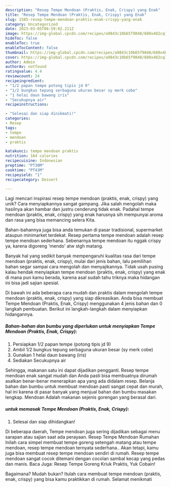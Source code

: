 ```yaml
---
description: "Resep Tempe Mendoan (Praktis, Enak, Crispy) yang Enak"
title: "Resep Tempe Mendoan (Praktis, Enak, Crispy) yang Enak"
slug: 1585-resep-tempe-mendoan-praktis-enak-crispy-yang-enak
category: Uncategorized
date: 2023-03-05T06:59:02.211Z
image: https://img-global.cpcdn.com/recipes/a9843c10b65f9848/680x482cq70/tempe-mendoan-praktis-enak-crispy-foto-resep-utama.jpg
hideToc: false
enableToc: true
enableTocContent: false
thumbnail: https://img-global.cpcdn.com/recipes/a9843c10b65f9848/680x482cq70/tempe-mendoan-praktis-enak-crispy-foto-resep-utama.jpg
cover: https://img-global.cpcdn.com/recipes/a9843c10b65f9848/680x482cq70/tempe-mendoan-praktis-enak-crispy-foto-resep-utama.jpg
author: Admin
authorAv: notfound
ratingvalue: 4.4
reviewcount: 24
recipeingredient:
- "1/2 papan tempe potong tipis jd 9"
- "1/2 bungkus tepung serbaguna ukuran besar sy merk cobe"
- "1 helai daun bawang iris"
- "Secukupnya air"
recipeinstructions:

- "Selesai dan siap dinikmati!"
categories:
- Resep
tags:
- tempe
- mendoan
- praktis

katakunci: tempe mendoan praktis 
nutrition: 164 calories
recipecuisine: Indonesian
preptime: "PT30M"
cooktime: "PT43M"
recipeyield: "1"
recipecategory: Dessert

---
```





Lagi mencari inspirasi resep tempe mendoan (praktis, enak, crispy) yang unik? Cara menyiapkannya sangat gampang. Jika salah mengolah maka hasilnya akan hambar dan justru cenderung tidak enak. Padahal tempe mendoan (praktis, enak, crispy) yang enak harusnya sih mempunyai aroma dan rasa yang bisa memancing selera Kita.





Bahan-bahannya juga bisa anda temukan di pasar tradisional, supermarket ataupun minimarket terdekat. Resep pertama tempe mendoan adalah resep tempe mendoan sederhana. Sebenarnya tempe mendoan itu nggak crispy ya, karena digoreng &#39;mendo&#39; atw stgh matang.

Banyak hal yang sedikit banyak mempengaruhi kualitas rasa dari tempe mendoan (praktis, enak, crispy), mulai dari jenis bahan, lalu pemilihan bahan segar sampai cara mengolah dan menyajikannya. Tidak usah pusing kalau hendak menyiapkan tempe mendoan (praktis, enak, crispy) yang enak di mana pun kamu berada, karena asal sudah tahu triknya maka hidangan ini bisa jadi sajian spesial.






Di bawah ini ada beberapa cara mudah dan praktis dalam mengolah tempe mendoan (praktis, enak, crispy) yang siap dikreasikan. Anda bisa membuat Tempe Mendoan (Praktis, Enak, Crispy) menggunakan 4 jenis bahan dan 0 langkah pembuatan. Berikut ini langkah-langkah dalam menyiapkan hidangannya.

<!--inarticleads1-->

##### Bahan-bahan dan bumbu yang diperlukan untuk menyiapkan Tempe Mendoan (Praktis, Enak, Crispy):

1. Persiapkan 1/2 papan tempe (potong tipis jd 9)
1. Ambil 1/2 bungkus tepung serbaguna ukuran besar (sy merk cobe)
1. Gunakan 1 helai daun bawang (iris)
1. Sediakan Secukupnya air


Sehingga, makanan satu ini dapat dijadikan pengganti. Resep tempe mendoan enak sangat mudah dan Anda pasti bisa membuatnya dirumah asalkan benar-benar menerapkan apa yang ada didalam resep. Belanja bahan dan bumbu untuk membuat mendoan pasti sangat cepat dan murah, hal ini karena di pasar banyak yang menjual bahan dan bumbu masakan lengkap. Mendoan Adalah makanan sejenis gorengan yang berasal dari. 

<!--inarticleads2-->

#####  untuk memasak Tempe Mendoan (Praktis, Enak, Crispy):


1. Selesai dan siap dihidangkan!

Di beberapa daerah, Tempe mendoan juga sering dijadikan sebagai menu sarapan atau sajian saat ada perayaan. Resep Tempe Mendoan Rumahan Inilah cara simpel membuat tempe goreng setengah matang atau tempe mendoan, resep tempe mendoan ternyata sederhana.. Akan tetapi, kamu juga bisa membuat resep tempe mendoan sendiri di rumah. Resep tempe mendoan sangat cocok ditemani dengan cocolan sambal kecap yang pedas dan manis. Baca Juga: Resep Tempe Goreng Kriuk Praktis, Yuk Cobain! 

Bagaimana? Mudah bukan? Itulah cara membuat tempe mendoan (praktis, enak, crispy) yang bisa kamu praktikkan di rumah. Selamat menikmati
